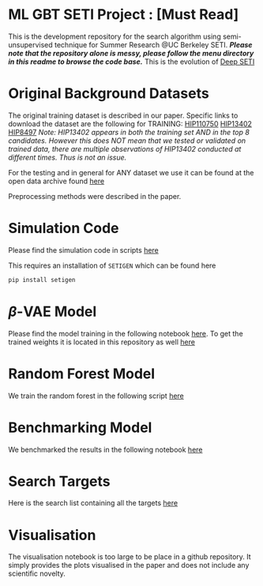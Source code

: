 # ML GBT SETI Project : [Must Read]
This is the development repository for the search algorithm using semi-unsupervised technique for Summer Research @UC Berkeley SETI.
***Please note that the repository alone is messy, please follow the menu directory in this readme to browse the code base.***  This is the evolution of [Deep SETI](https://github.com/PetchMa/DeepSeti)


# Original Background Datasets
The original training dataset is described in our paper. Specific links to download the dataset are the following for TRAINING:
[HIP110750](http://seti.berkeley.edu/opendata/?onLoad=1&target=HIP110750&telescopes=["gbt"]&fileTypes=["hdf5"]&dataTypes=["fine"])
[HIP13402](http://seti.berkeley.edu/opendata/?onLoad=1&target=HIP13402&telescopes=["gbt"]&fileTypes=["hdf5"]&dataTypes=["fine"])
[HIP8497](http://seti.berkeley.edu/opendata/?onLoad=1&target=HIP8497&telescopes=["gbt"]&fileTypes=["hdf5"]&dataTypes=["fine"])
*Note: HIP13402 appears in both the training set AND in the top 8 candidates. However this does NOT mean that we tested or validated on trained data, there are multiple observations of HIP13402 conducted at different times. Thus is not an issue.* 

For the testing and in general for ANY dataset we use it can be found at the open data archive found [here](http://seti.berkeley.edu/opendata)

Preprocessing methods were described in the paper.

# Simulation Code
Please find the simulation code in scripts [here](https://github.com/PetchMa/ML_GBT_SETI/blob/4096_pipeline/test_bench/synthetic_real_dynamic.py)

This requires an installation of `SETIGEN` which can be found here 
```bash
pip install setigen
```

# $\beta$-VAE Model
Please find the model training in the following notebook [here](https://github.com/PetchMa/ML_GBT_SETI/blob/4096_pipeline/test_bench/VAE_NEW_ACCELERATED-BLPC1-8hz-1.ipynb).
To get the trained weights it is located in this repository as well [here](https://github.com/PetchMa/ML_GBT_SETI/blob/4096_pipeline/test_bench/VAE-BLPC1-ENCODER_compressed_512v13-0.h5)

# Random Forest Model
We train the random forest in the following script [here](https://github.com/PetchMa/ML_GBT_SETI/blob/4096_pipeline/test_bench/test_real_full_dynamic_forest.py)

# Benchmarking Model
We benchmarked the results in the following notebook [here](https://github.com/PetchMa/ML_GBT_SETI/blob/4096_pipeline/test_bench/Benchmark_paper_final.ipynb)

# Search Targets
Here is the search list containing all the targets [here](https://github.com/PetchMa/ML_GBT_SETI/blob/4096_pipeline/data_archive/L_band_directory.csv)

# Visualisation
The visualisation notebook is too large to be place in a github repository. It simply provides the plots visualised in the paper and does not include any scientific novelty. 

